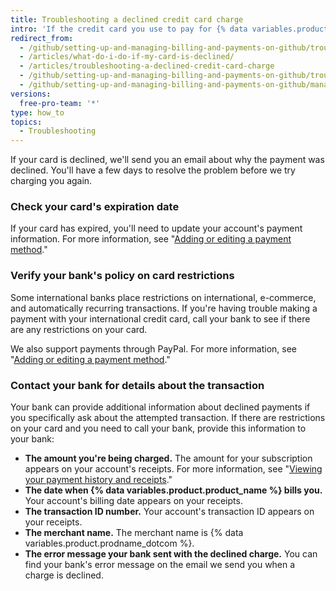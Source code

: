 ```yaml
---
title: Troubleshooting a declined credit card charge
intro: 'If the credit card you use to pay for {% data variables.product.product_name %} is declined, you can take several steps to ensure that your payments go through and that you are not locked out of your account.'
redirect_from:
  - /github/setting-up-and-managing-billing-and-payments-on-github/troubleshooting-a-declined-credit-card-charge
  - /articles/what-do-i-do-if-my-card-is-declined/
  - /articles/troubleshooting-a-declined-credit-card-charge
  - /github/setting-up-and-managing-billing-and-payments-on-github/troubleshooting-a-declined-credit-card-charge
  - /github/setting-up-and-managing-billing-and-payments-on-github/managing-your-github-billing-settings/troubleshooting-a-declined-credit-card-charge
versions:
  free-pro-team: '*'
type: how_to
topics:
  - Troubleshooting
---
```


If your card is declined, we'll send you an email about why the payment was declined. You'll have a few days to resolve the problem before we try charging you again.

### Check your card's expiration date

If your card has expired, you'll need to update your account's payment information. For more information, see "[Adding or editing a payment method](/articles/adding-or-editing-a-payment-method)."

### Verify your bank's policy on card restrictions

Some international banks place restrictions on international, e-commerce, and automatically recurring transactions. If you're having trouble making a payment with your international credit card, call your bank to see if there are any restrictions on your card.

We also support payments through PayPal. For more information, see "[Adding or editing a payment method](/articles/adding-or-editing-a-payment-method)."

### Contact your bank for details about the transaction

Your bank can provide additional information about declined payments if you specifically ask about the attempted transaction. If there are restrictions on your card and you need to call your bank, provide this information to your bank:

- **The amount you're being charged.** The amount for your subscription appears on your account's receipts. For more information, see "[Viewing your payment history and receipts](/articles/viewing-your-payment-history-and-receipts)."
- **The date when {% data variables.product.product_name %} bills you.** Your account's billing date appears on your receipts.
- **The transaction ID number.** Your account's transaction ID appears on your receipts.
- **The merchant name.** The merchant name is {% data variables.product.prodname_dotcom %}.
- **The error message your bank sent with the declined charge.** You can find your bank's error message on the email we send you when a charge is declined.
